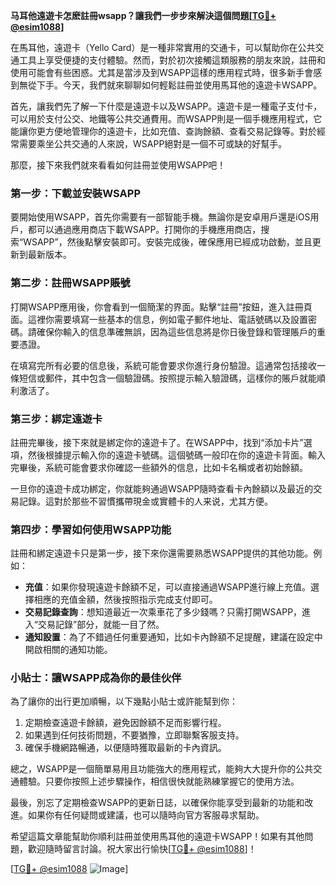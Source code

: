 **马耳他遠遊卡怎麽註冊wsapp？讓我們一步步來解決這個問題[[TG💪+ @esim1088](https://t.me/s/esim1088)]**

在馬耳他，遠遊卡（Yello Card）是一種非常實用的交通卡，可以幫助你在公共交通工具上享受便捷的支付體驗。然而，對於初次接觸這類服務的朋友來說，註冊和使用可能會有些困惑。尤其是當涉及到WSAPP這樣的應用程式時，很多新手會感到無從下手。今天，我們就來聊聊如何輕鬆註冊並使用馬耳他的遠遊卡WSAPP。

首先，讓我們先了解一下什麼是遠遊卡以及WSAPP。遠遊卡是一種電子支付卡，可以用於支付公交、地鐵等公共交通費用。而WSAPP則是一個手機應用程式，它能讓你更方便地管理你的遠遊卡，比如充值、查詢餘額、查看交易記錄等。對於經常需要乘坐公共交通的人來說，WSAPP絕對是一個不可或缺的好幫手。

那麼，接下來我們就來看看如何註冊並使用WSAPP吧！

### 第一步：下載並安裝WSAPP

要開始使用WSAPP，首先你需要有一部智能手機。無論你是安卓用戶還是iOS用戶，都可以通過應用商店下載WSAPP。打開你的手機應用商店，搜索“WSAPP”，然後點擊安裝即可。安裝完成後，確保應用已經成功啟動，並且更新到最新版本。

### 第二步：註冊WSAPP賬號

打開WSAPP應用後，你會看到一個簡潔的界面。點擊“註冊”按鈕，進入註冊頁面。這裡你需要填寫一些基本的信息，例如電子郵件地址、電話號碼以及設置密碼。請確保你輸入的信息準確無誤，因為這些信息將是你日後登錄和管理賬戶的重要憑證。

在填寫完所有必要的信息後，系統可能會要求你進行身份驗證。這通常包括接收一條短信或郵件，其中包含一個驗證碼。按照提示輸入驗證碼，這樣你的賬戶就能順利激活了。

### 第三步：綁定遠遊卡

註冊完畢後，接下來就是綁定你的遠遊卡了。在WSAPP中，找到“添加卡片”選項，然後根據提示輸入你的遠遊卡號碼。這個號碼一般印在你的遠遊卡背面。輸入完畢後，系統可能會要求你確認一些額外的信息，比如卡名稱或者初始餘額。

一旦你的遠遊卡成功綁定，你就能夠通過WSAPP隨時查看卡內餘額以及最近的交易記錄。這對於那些不習慣攜帶現金或實體卡的人来说，尤其方便。

### 第四步：學習如何使用WSAPP功能

註冊和綁定遠遊卡只是第一步，接下來你還需要熟悉WSAPP提供的其他功能。例如：

- **充值**：如果你發現遠遊卡餘額不足，可以直接通過WSAPP進行線上充值。選擇相應的充值金額，然後按照指示完成支付即可。
- **交易記錄查詢**：想知道最近一次乘車花了多少錢嗎？只需打開WSAPP，進入“交易記錄”部分，就能一目了然。
- **通知設置**：為了不錯過任何重要通知，比如卡內餘額不足提醒，建議在設定中開啟相關的通知功能。

### 小貼士：讓WSAPP成為你的最佳伙伴

為了讓你的出行更加順暢，以下幾點小貼士或許能幫到你：

1. 定期檢查遠遊卡餘額，避免因餘額不足而影響行程。
2. 如果遇到任何技術問題，不要猶豫，立即聯繫客服支持。
3. 確保手機網路暢通，以便隨時獲取最新的卡內資訊。

總之，WSAPP是一個簡單易用且功能強大的應用程式，能夠大大提升你的公共交通體驗。只要你按照上述步驟操作，相信很快就能熟練掌握它的使用方法。

最後，別忘了定期檢查WSAPP的更新日誌，以確保你能享受到最新的功能和改進。如果你有任何疑問或建議，也可以隨時向官方客服尋求幫助。

希望這篇文章能幫助你順利註冊並使用馬耳他的遠遊卡WSAPP！如果有其他問題，歡迎隨時留言討論。祝大家出行愉快[[TG💪+ @esim1088](https://t.me/s/esim1088)]！

[[TG💪+ @esim1088](https://t.me/s/esim1088) ![Image](https://i.postimg.cc/4NQfJmqS/Snipaste-2025-05-13-00-14-12.png)]